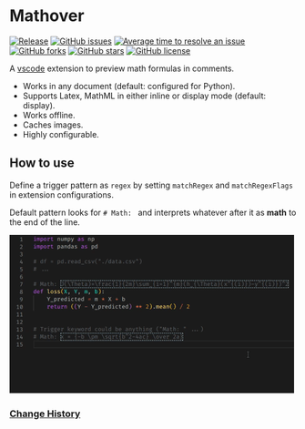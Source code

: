 # Mathover

[![Release](https://img.shields.io/github/release/yousefvand/mathover/all.svg)](https://github.com/yousefvand/mathover/releases) [![GitHub issues](https://img.shields.io/github/issues/yousefvand/mathover)](https://github.com/yousefvand/mathover/issues) [![Average time to resolve an issue](https://isitmaintained.com/badge/resolution/yousefvand/mathover.svg)](http://isitmaintained.com/project/yousefvand/mathover "Average time to resolve an issue") [![GitHub forks](https://img.shields.io/github/forks/yousefvand/mathover)](https://github.com/yousefvand/mathover/network) [![GitHub stars](https://img.shields.io/github/stars/yousefvand/mathover)](https://github.com/yousefvand/mathover/stargazers) [![GitHub license](https://img.shields.io/github/license/yousefvand/mathover)](https://github.com/yousefvand/mathover/blob/master/LICENSE)

A [vscode](https://code.visualstudio.com/) extension to preview math formulas in comments.

- Works in any document (default: configured for Python).
- Supports Latex, MathML in either inline or display mode (default: display).
- Works offline.
- Caches images.
- Highly configurable.

## How to use

Define a trigger pattern as `regex` by setting `matchRegex` and `matchRegexFlags` in extension configurations.

Default pattern looks for `# Math: ` and interprets whatever after it as **math** to the end of the line.

![Demo](images/demo.gif)

### [Change History](CHANGELOG.md)
